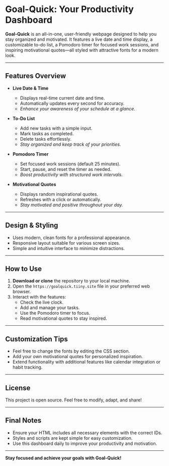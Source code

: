 # Goal-Quick: Your Productivity Dashboard

**Goal-Quick** is an all-in-one, user-friendly webpage designed to help you stay organized and motivated. It features a live date and time display, a customizable to-do list, a Pomodoro timer for focused work sessions, and inspiring motivational quotes—all styled with attractive fonts for a modern look.

---

## Features Overview

- **Live Date & Time**
  - Displays real-time current date and time.
  - Automatically updates every second for accuracy.
  - *Enhance your awareness of your schedule at a glance.*

- **To-Do List**
  - Add new tasks with a simple input.
  - Mark tasks as completed.
  - Delete tasks effortlessly.
  - *Stay organized and keep track of your priorities.*

- **Pomodoro Timer**
  - Set focused work sessions (default 25 minutes).
  - Start, pause, and reset the timer as needed.
  - *Boost productivity with structured work intervals.*

- **Motivational Quotes**
  - Displays random inspirational quotes.
  - Refreshes with a click or automatically.
  - *Stay motivated and positive throughout your day.*

---

## Design & Styling

- Uses modern, clean fonts for a professional appearance.
- Responsive layout suitable for various screen sizes.
- Simple and intuitive interface to minimize distractions.

---

## How to Use

1. **Download or clone** the repository to your local machine.
2. Open the `https://goalquick.tiiny.site` file in your preferred web browser.
3. Interact with the features:
   - Check the live clock.
   - Add and manage your tasks.
   - Use the Pomodoro timer to focus.
   - Read motivational quotes to stay inspired.

---

## Customization Tips

- Feel free to change the fonts by editing the CSS section.
- Add your own motivational quotes for personalized inspiration.
- Extend functionality with additional features like calendar integration or habit tracking.

---

## License

This project is open source. Feel free to modify, adapt, and share!

---

## Final Notes

- Ensure your HTML includes all necessary elements with the correct IDs.
- Styles and scripts are kept simple for easy customization.
- Use this dashboard daily to improve your productivity and motivation.

---

**Stay focused and achieve your goals with Goal-Quick!**

